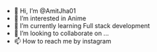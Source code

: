 - 👋 Hi, I’m @AmitJha01
- 👀 I’m interested in Anime 
- 🌱 I’m currently learning Full stack development 
- 💞️ I’m looking to collaborate on ...
- 📫 How to reach me by instagram

<!---
AmitJha01/AmitJha01 is a ✨ special ✨ repository because its `README.md` (this file) appears on your GitHub profile.
You can click the Preview link to take a look at your changes.
--->
